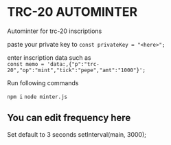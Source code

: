 # TRC-20 AUTOMINTER

Autominter for trc-20 inscriptions

paste your private key to
`const privateKey = "<here>";`

enter inscription data such as
</br>
`const memo = 'data:,{"p":"trc-20","op":"mint","tick":"pepe","amt":"1000"}';`

Run following commands

`npm i`
`node minter.js`

## You can edit frequency here

Set default to 3 seconds
setInterval(main, 3000);
